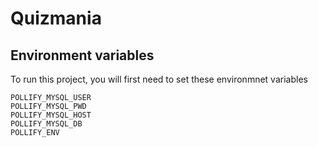 # Quizmania

## Environment variables
To run this project, you will first need to set these environmnet variables
```
POLLIFY_MYSQL_USER
POLLIFY_MYSQL_PWD
POLLIFY_MYSQL_HOST
POLLIFY_MYSQL_DB
POLLIFY_ENV
```
